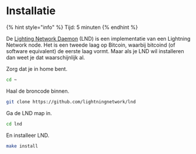 # Installatie

{% hint style="info" %}
Tijd: 5 minuten
{% endhint %}

De [Lighting Network Daemon](https://github.com/lightningnetwork/lnd#lightning-network-daemon) \(LND\) is een implementatie van een Lightning Network node. Het is een tweede laag op Bitcoin, waarbij bitcoind \(of software equivalent\) de eerste laag vormt. Maar als je LND wil installeren dan weet je dat waarschijnlijk al.

Zorg dat je in home bent.

```bash
cd ~
```

Haal de broncode binnen.

```bash
git clone https://github.com/lightningnetwork/lnd
```

Ga de LND map in.

```bash
cd lnd
```

En installeer LND.

```bash
make install
```

